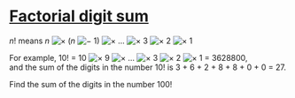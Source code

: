 # [Factorial digit sum](http://projecteuler.net/problem=20)

_n_! means _n_ ![×](/Users/tranthanhan/.rvm/gems/ruby-2.2.0/gems/euler-manager-0.1.1/config/../data/images/symbol_times.gif) (_n_ ![−](/Users/tranthanhan/.rvm/gems/ruby-2.2.0/gems/euler-manager-0.1.1/config/../data/images/symbol_minus.gif) 1) ![×](/Users/tranthanhan/.rvm/gems/ruby-2.2.0/gems/euler-manager-0.1.1/config/../data/images/symbol_times.gif) ... ![×](/Users/tranthanhan/.rvm/gems/ruby-2.2.0/gems/euler-manager-0.1.1/config/../data/images/symbol_times.gif) 3 ![×](/Users/tranthanhan/.rvm/gems/ruby-2.2.0/gems/euler-manager-0.1.1/config/../data/images/symbol_times.gif) 2 ![×](/Users/tranthanhan/.rvm/gems/ruby-2.2.0/gems/euler-manager-0.1.1/config/../data/images/symbol_times.gif) 1

For example, 10! = 10 ![×](/Users/tranthanhan/.rvm/gems/ruby-2.2.0/gems/euler-manager-0.1.1/config/../data/images/symbol_times.gif) 9 ![×](/Users/tranthanhan/.rvm/gems/ruby-2.2.0/gems/euler-manager-0.1.1/config/../data/images/symbol_times.gif) ... ![×](/Users/tranthanhan/.rvm/gems/ruby-2.2.0/gems/euler-manager-0.1.1/config/../data/images/symbol_times.gif) 3 ![×](/Users/tranthanhan/.rvm/gems/ruby-2.2.0/gems/euler-manager-0.1.1/config/../data/images/symbol_times.gif) 2 ![×](/Users/tranthanhan/.rvm/gems/ruby-2.2.0/gems/euler-manager-0.1.1/config/../data/images/symbol_times.gif) 1 = 3628800,  
and the sum of the digits in the number 10! is 3 + 6 + 2 + 8 + 8 + 0 + 0 = 27.

Find the sum of the digits in the number 100!

